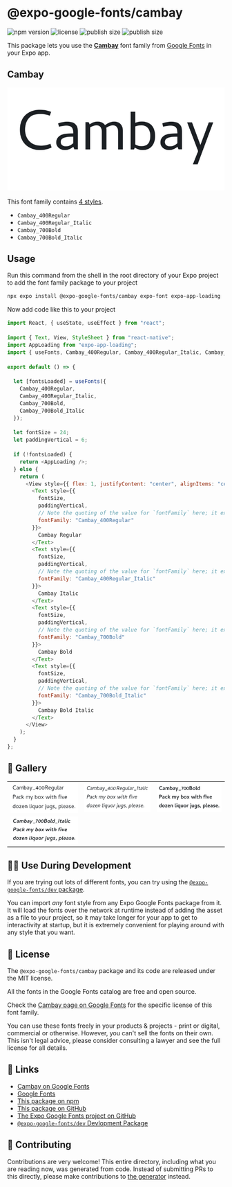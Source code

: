 # @expo-google-fonts/cambay

![npm version](https://flat.badgen.net/npm/v/@expo-google-fonts/cambay)
![license](https://flat.badgen.net/github/license/expo/google-fonts)
![publish size](https://flat.badgen.net/packagephobia/install/@expo-google-fonts/cambay)
![publish size](https://flat.badgen.net/packagephobia/publish/@expo-google-fonts/cambay)

This package lets you use the [**Cambay**](https://fonts.google.com/specimen/Cambay) font family from [Google Fonts](https://fonts.google.com/) in your Expo app.

## Cambay

![Cambay](./font-family.png)

This font family contains [4 styles](#-gallery).

- `Cambay_400Regular`
- `Cambay_400Regular_Italic`
- `Cambay_700Bold`
- `Cambay_700Bold_Italic`

## Usage

Run this command from the shell in the root directory of your Expo project to add the font family package to your project

```sh
npx expo install @expo-google-fonts/cambay expo-font expo-app-loading
```

Now add code like this to your project

```js
import React, { useState, useEffect } from "react";

import { Text, View, StyleSheet } from "react-native";
import AppLoading from "expo-app-loading";
import { useFonts, Cambay_400Regular, Cambay_400Regular_Italic, Cambay_700Bold, Cambay_700Bold_Italic } from '@expo-google-fonts/cambay';

export default () => {

  let [fontsLoaded] = useFonts({
    Cambay_400Regular, 
    Cambay_400Regular_Italic, 
    Cambay_700Bold, 
    Cambay_700Bold_Italic
  });

  let fontSize = 24;
  let paddingVertical = 6;

  if (!fontsLoaded) {
    return <AppLoading />;
  } else {
    return (
      <View style={{ flex: 1, justifyContent: "center", alignItems: "center" }}>
        <Text style={{
          fontSize,
          paddingVertical,
          // Note the quoting of the value for `fontFamily` here; it expects a string!
          fontFamily: "Cambay_400Regular"
        }}>
          Cambay Regular
        </Text>
        <Text style={{
          fontSize,
          paddingVertical,
          // Note the quoting of the value for `fontFamily` here; it expects a string!
          fontFamily: "Cambay_400Regular_Italic"
        }}>
          Cambay Italic
        </Text>
        <Text style={{
          fontSize,
          paddingVertical,
          // Note the quoting of the value for `fontFamily` here; it expects a string!
          fontFamily: "Cambay_700Bold"
        }}>
          Cambay Bold
        </Text>
        <Text style={{
          fontSize,
          paddingVertical,
          // Note the quoting of the value for `fontFamily` here; it expects a string!
          fontFamily: "Cambay_700Bold_Italic"
        }}>
          Cambay Bold Italic
        </Text>
      </View>
    );
  }
};
```

## 🔡 Gallery


||||
|-|-|-|
|![Cambay_400Regular](./Cambay_400Regular.ttf.png)|![Cambay_400Regular_Italic](./Cambay_400Regular_Italic.ttf.png)|![Cambay_700Bold](./Cambay_700Bold.ttf.png)||
|![Cambay_700Bold_Italic](./Cambay_700Bold_Italic.ttf.png)||||


## 👩‍💻 Use During Development

If you are trying out lots of different fonts, you can try using the [`@expo-google-fonts/dev` package](https://github.com/expo/google-fonts/tree/master/font-packages/dev#readme).

You can import _any_ font style from any Expo Google Fonts package from it. It will load the fonts over the network at runtime instead of adding the asset as a file to your project, so it may take longer for your app to get to interactivity at startup, but it is extremely convenient for playing around with any style that you want.


## 📖 License

The `@expo-google-fonts/cambay` package and its code are released under the MIT license.

All the fonts in the Google Fonts catalog are free and open source.

Check the [Cambay page on Google Fonts](https://fonts.google.com/specimen/Cambay) for the specific license of this font family.

You can use these fonts freely in your products & projects - print or digital, commercial or otherwise. However, you can't sell the fonts on their own. This isn't legal advice, please consider consulting a lawyer and see the full license for all details.

## 🔗 Links

- [Cambay on Google Fonts](https://fonts.google.com/specimen/Cambay)
- [Google Fonts](https://fonts.google.com/)
- [This package on npm](https://www.npmjs.com/package/@expo-google-fonts/cambay)
- [This package on GitHub](https://github.com/expo/google-fonts/tree/master/font-packages/cambay)
- [The Expo Google Fonts project on GitHub](https://github.com/expo/google-fonts)
- [`@expo-google-fonts/dev` Devlopment Package](https://github.com/expo/google-fonts/tree/master/font-packages/dev)

## 🤝 Contributing

Contributions are very welcome! This entire directory, including what you are reading now, was generated from code. Instead of submitting PRs to this directly, please make contributions to [the generator](https://github.com/expo/google-fonts/tree/master/packages/generator) instead.
